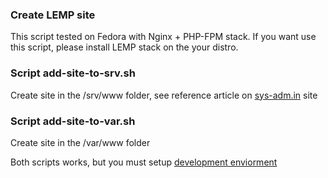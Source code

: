 ### Create LEMP site
This script tested on Fedora with Nginx + PHP-FPM stack. If you want use this script, please install LEMP stack on the your distro.

### Script add-site-to-srv.sh
Create site in the /srv/www folder, see reference article on [sys-adm.in](https://sys-adm.in/sections/os-nix/830-fedora-linux-ustanovka-nastrojka-lemp-nginx-php-fpm.html) site

### Script add-site-to-var.sh
Create site in the /var/www folder

Both scripts works, but you must setup [development enviorment](https://sys-adm.in/sections/os-nix/830-fedora-linux-ustanovka-nastrojka-lemp-nginx-php-fpm.html)
